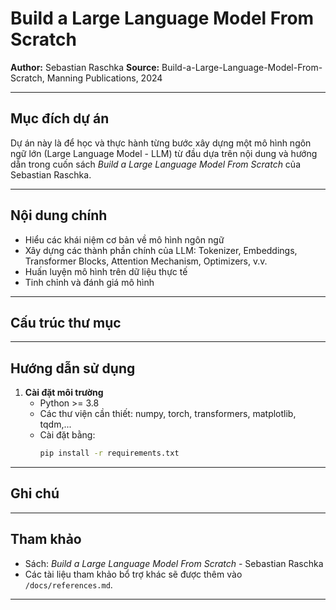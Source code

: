 # Build a Large Language Model From Scratch
**Author:** Sebastian Raschka
**Source:** Build-a-Large-Language-Model-From-Scratch, Manning Publications, 2024

---

## Mục đích dự án
Dự án này là để học và thực hành từng bước xây dựng một mô hình ngôn ngữ lớn (Large Language Model - LLM) từ đầu dựa trên nội dung và hướng dẫn trong cuốn sách *Build a Large Language Model From Scratch* của Sebastian Raschka.

---

## Nội dung chính
- Hiểu các khái niệm cơ bản về mô hình ngôn ngữ
- Xây dựng các thành phần chính của LLM: Tokenizer, Embeddings, Transformer Blocks, Attention Mechanism, Optimizers, v.v.
- Huấn luyện mô hình trên dữ liệu thực tế
- Tinh chỉnh và đánh giá mô hình

---

## Cấu trúc thư mục



---

## Hướng dẫn sử dụng

1. **Cài đặt môi trường**
   - Python >= 3.8
   - Các thư viện cần thiết: numpy, torch, transformers, matplotlib, tqdm,...
   - Cài đặt bằng:
     ```bash
     pip install -r requirements.txt
     ```


---

## Ghi chú

---

## Tham khảo
- Sách: *Build a Large Language Model From Scratch* - Sebastian Raschka
- Các tài liệu tham khảo bổ trợ khác sẽ được thêm vào `/docs/references.md`.

---
